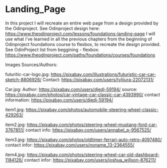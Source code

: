 # Landing_Page

In this project I will recreate an entire web page from a design provided by the Odinproject. See Odinproject design here: https://www.theodinproject.com/lessons/foundations-landing-page
I will use what i've learned in all the previous chapters from the beginning of Odinproject foundations course to flexbox, to recreate the design provided. See OdinProject list from beggining - flexbox: https://www.theodinproject.com/paths/foundations/courses/foundations 

Images Sources/Authors: 

futuritic-car-logo.jpg: https://pixabay.com/illustrations/futuristic-car-car-sketch-8806926/ Contact: https://pixabay.com/users/tylijura-22072131/

Car.jpg: Author: https://pixabay.com/users/djedj-59194/ source: https://pixabay.com/photos/car-vintage-car-classic-car-4393990/   contact information: https://pixabay.com/users/djedj-59194/

item1.jpg: https://pixabay.com/photos/automobile-steering-wheel-classic-429263/

item2.jpg: https://pixabay.com/photos/steering-wheel-mustang-ford-car-3767851/ contact info: https://pixabay.com/users/annabel_p-9567525/

item3.jpg: https://pixabay.com/photos/oldtimer-ferrari-auto-retro-4097480/  contact infor: https://pixabay.com/users/noname_13-2364555/

item4.jpg: https://pixabay.com/photos/steering-wheel-car-old-dashboard-1184126/  contact infor: https://pixabay.com/users/joshua_willson-876211/